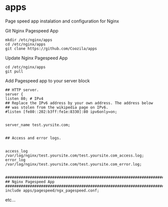 apps
======================

Page speed app instalation and configuration for Nginx

Git Nginx Pagespeed App

    mkdir /etc/nginx/apps
    cd /etc/nginx/apps
    git clone https://github.com/Coozila/apps
    
Update Nginx Pagespeed App

    cd /etc/nginx/apps
    git pull
    
Add Pagespeed app to your server block

    ## HTTP server.
    server {
    listen 80; # IPv4
    ## Replace the IPv6 address by your own address. The address below
    ## was stolen from the wikipedia page on IPv6.
    #listen [fe80::202:b3ff:fe1e:8330]:80 ipv6only=on;


    server_name test.yursite.com;


    ## Access and error logs.


    access_log /var/log/nginx/test.yoursite.com/test.yoursite.com_access.log;
    error_log /var/log/nginx/test.yoursite.com/test.yoursite.com_error.log;


    ###########################################################################
    ## Nginx Pagespeed App 										
    ###########################################################################
    include apps/pagespeed/ngx_pagespeed.conf;


etc...
